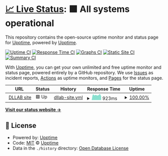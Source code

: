 # [📈 Live Status](https://upptime.github.io/upptime): <!--live status--> **🟩 All systems operational**

This repository contains the open-source uptime monitor and status page for [Upptime](https://upptime.js.org), powered by [Upptime](https://github.com/upptime/upptime).

[![Uptime CI](https://github.com/Levinna/upptime/workflows/Uptime%20CI/badge.svg)](https://github.com/Levinna/upptime/actions?query=workflow%3A%22Uptime+CI%22)
[![Response Time CI](https://github.com/Levinna/upptime/workflows/Response%20Time%20CI/badge.svg)](https://github.com/Levinna/upptime/actions?query=workflow%3A%22Response+Time+CI%22)
[![Graphs CI](https://github.com/Levinna/upptime/workflows/Graphs%20CI/badge.svg)](https://github.com/Levinna/upptime/actions?query=workflow%3A%22Graphs+CI%22)
[![Static Site CI](https://github.com/Levinna/upptime/workflows/Static%20Site%20CI/badge.svg)](https://github.com/Levinna/upptime/actions?query=workflow%3A%22Static+Site+CI%22)
[![Summary CI](https://github.com/Levinna/upptime/workflows/Summary%20CI/badge.svg)](https://github.com/Levinna/upptime/actions?query=workflow%3A%22Summary+CI%22)

With [Upptime](https://upptime.js.org), you can get your own unlimited and free uptime monitor and status page, powered entirely by a GitHub repository. We use [Issues](https://github.com/upptime/upptime/issues) as incident reports, [Actions](https://github.com/Levinna/upptime/actions) as uptime monitors, and [Pages](https://upptime.github.io/upptime) for the status page.

<!--start: status pages-->
<!-- This summary is generated by Upptime (https://github.com/upptime/upptime) -->
<!-- Do not edit this manually, your changes will be overwritten -->
<!-- prettier-ignore -->
| URL | Status | History | Response Time | Uptime |
| --- | ------ | ------- | ------------- | ------ |
| <img alt="" src="https://icons.duckduckgo.com/ip3/deeplearning.handong.edu.ico" height="13"> [DLLAB site](http://deeplearning.handong.edu) | 🟩 Up | [dllab-site.yml](https://github.com/Levinna/upptime/commits/HEAD/history/dllab-site.yml) | <details><summary><img alt="Response time graph" src="./graphs/dllab-site/response-time-week.png" height="20"> 923ms</summary><br><a href="https://levinna.github.io/upptime/history/dllab-site"><img alt="Response time 1035" src="https://img.shields.io/endpoint?url=https%3A%2F%2Fraw.githubusercontent.com%2FLevinna%2Fupptime%2FHEAD%2Fapi%2Fdllab-site%2Fresponse-time.json"></a><br><a href="https://levinna.github.io/upptime/history/dllab-site"><img alt="24-hour response time 699" src="https://img.shields.io/endpoint?url=https%3A%2F%2Fraw.githubusercontent.com%2FLevinna%2Fupptime%2FHEAD%2Fapi%2Fdllab-site%2Fresponse-time-day.json"></a><br><a href="https://levinna.github.io/upptime/history/dllab-site"><img alt="7-day response time 923" src="https://img.shields.io/endpoint?url=https%3A%2F%2Fraw.githubusercontent.com%2FLevinna%2Fupptime%2FHEAD%2Fapi%2Fdllab-site%2Fresponse-time-week.json"></a><br><a href="https://levinna.github.io/upptime/history/dllab-site"><img alt="30-day response time 1068" src="https://img.shields.io/endpoint?url=https%3A%2F%2Fraw.githubusercontent.com%2FLevinna%2Fupptime%2FHEAD%2Fapi%2Fdllab-site%2Fresponse-time-month.json"></a><br><a href="https://levinna.github.io/upptime/history/dllab-site"><img alt="1-year response time 943" src="https://img.shields.io/endpoint?url=https%3A%2F%2Fraw.githubusercontent.com%2FLevinna%2Fupptime%2FHEAD%2Fapi%2Fdllab-site%2Fresponse-time-year.json"></a></details> | <details><summary><a href="https://levinna.github.io/upptime/history/dllab-site">100.00%</a></summary><a href="https://levinna.github.io/upptime/history/dllab-site"><img alt="All-time uptime 99.87%" src="https://img.shields.io/endpoint?url=https%3A%2F%2Fraw.githubusercontent.com%2FLevinna%2Fupptime%2FHEAD%2Fapi%2Fdllab-site%2Fuptime.json"></a><br><a href="https://levinna.github.io/upptime/history/dllab-site"><img alt="24-hour uptime 100.00%" src="https://img.shields.io/endpoint?url=https%3A%2F%2Fraw.githubusercontent.com%2FLevinna%2Fupptime%2FHEAD%2Fapi%2Fdllab-site%2Fuptime-day.json"></a><br><a href="https://levinna.github.io/upptime/history/dllab-site"><img alt="7-day uptime 100.00%" src="https://img.shields.io/endpoint?url=https%3A%2F%2Fraw.githubusercontent.com%2FLevinna%2Fupptime%2FHEAD%2Fapi%2Fdllab-site%2Fuptime-week.json"></a><br><a href="https://levinna.github.io/upptime/history/dllab-site"><img alt="30-day uptime 100.00%" src="https://img.shields.io/endpoint?url=https%3A%2F%2Fraw.githubusercontent.com%2FLevinna%2Fupptime%2FHEAD%2Fapi%2Fdllab-site%2Fuptime-month.json"></a><br><a href="https://levinna.github.io/upptime/history/dllab-site"><img alt="1-year uptime 100.00%" src="https://img.shields.io/endpoint?url=https%3A%2F%2Fraw.githubusercontent.com%2FLevinna%2Fupptime%2FHEAD%2Fapi%2Fdllab-site%2Fuptime-year.json"></a></details>

<!--end: status pages-->

[**Visit our status website →**](https://upptime.github.io/upptime)

## 📄 License

- Powered by: [Upptime](https://github.com/upptime/upptime)
- Code: [MIT](./LICENSE) © [Upptime](https://upptime.js.org)
- Data in the `./history` directory: [Open Database License](https://opendatacommons.org/licenses/odbl/1-0/)
